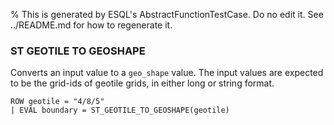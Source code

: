 % This is generated by ESQL's AbstractFunctionTestCase. Do no edit it. See ../README.md for how to regenerate it.

### ST GEOTILE TO GEOSHAPE
Converts an input value to a `geo_shape` value.
The input values are expected to be the grid-ids of geotile grids, in either long or string format.

```esql
ROW geotile = "4/8/5"
| EVAL boundary = ST_GEOTILE_TO_GEOSHAPE(geotile)
```
